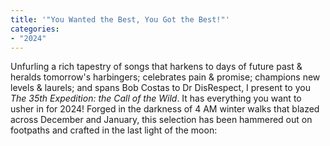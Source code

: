 ```yaml
---
title: '"You Wanted the Best, You Got the Best!"'
categories:
- "2024"
---
```


Unfurling a rich tapestry of songs that harkens to days of future past & heralds tomorrow's harbingers; celebrates pain & promise; champions new levels & laurels; and spans Bob Costas to Dr DisRespect, I present to you *The 35th Expedition: the Call of the Wild*.  It has everything you want to usher in for 2024!  Forged in the darkness of 4 AM winter walks that blazed across December and January, this selection has been hammered out on footpaths and crafted in the last light of the moon:

